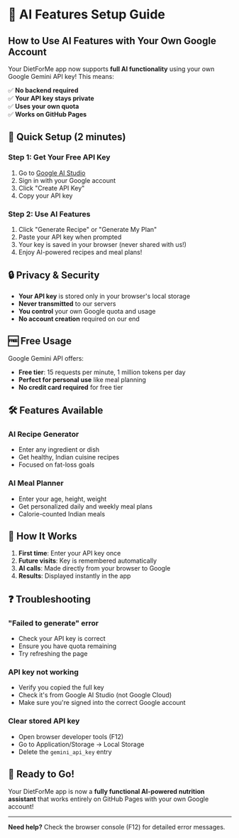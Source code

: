 # 🤖 AI Features Setup Guide

## How to Use AI Features with Your Own Google Account

Your DietForMe app now supports **full AI functionality** using your own Google Gemini API key! This means:

✅ **No backend required**  
✅ **Your API key stays private**  
✅ **Uses your own quota**  
✅ **Works on GitHub Pages**

## 🚀 Quick Setup (2 minutes)

### **Step 1: Get Your Free API Key**
1. Go to [Google AI Studio](https://makersuite.google.com/app/apikey)
2. Sign in with your Google account
3. Click "Create API Key"
4. Copy your API key

### **Step 2: Use AI Features**
1. Click "Generate Recipe" or "Generate My Plan"
2. Paste your API key when prompted
3. Your key is saved in your browser (never shared with us!)
4. Enjoy AI-powered recipes and meal plans!

## 🔒 Privacy & Security

- **Your API key** is stored only in your browser's local storage
- **Never transmitted** to our servers
- **You control** your own Google quota and usage
- **No account creation** required on our end

## 🆓 Free Usage

Google Gemini API offers:
- **Free tier**: 15 requests per minute, 1 million tokens per day
- **Perfect for personal use** like meal planning
- **No credit card required** for free tier

## 🛠️ Features Available

### **AI Recipe Generator**
- Enter any ingredient or dish
- Get healthy, Indian cuisine recipes
- Focused on fat-loss goals

### **AI Meal Planner**
- Enter your age, height, weight
- Get personalized daily and weekly meal plans
- Calorie-counted Indian meals

## 📱 How It Works

1. **First time**: Enter your API key once
2. **Future visits**: Key is remembered automatically
3. **AI calls**: Made directly from your browser to Google
4. **Results**: Displayed instantly in the app

## ❓ Troubleshooting

### **"Failed to generate" error**
- Check your API key is correct
- Ensure you have quota remaining
- Try refreshing the page

### **API key not working**
- Verify you copied the full key
- Check it's from Google AI Studio (not Google Cloud)
- Make sure you're signed into the correct Google account

### **Clear stored API key**
- Open browser developer tools (F12)
- Go to Application/Storage → Local Storage
- Delete the `gemini_api_key` entry

## 🎉 Ready to Go!

Your DietForMe app is now a **fully functional AI-powered nutrition assistant** that works entirely on GitHub Pages with your own Google account!

---

**Need help?** Check the browser console (F12) for detailed error messages.
